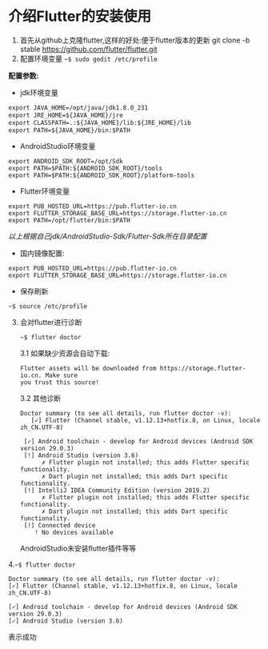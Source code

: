 # 介绍Flutter的安装使用

1. 首先从github上克隆flutter,这样的好处:便于flutter版本的更新
   git clone -b stable https://github.com/flutter/flutter.git
2. 配置环境变量
   `~$ sudo gedit /etc/profile`

**配置参数:**

- jdk环境变量

```xml
export JAVA_HOME=/opt/java/jdk1.8.0_231
export JRE_HOME=${JAVA_HOME}/jre
export CLASSPATH=.:${JAVA_HOME}/lib:${JRE_HOME}/lib
export PATH=${JAVA_HOME}/bin:$PATH 
```

- AndroidStudio环境变量

```
export ANDROID_SDK_ROOT=/opt/Sdk
export PATH=$PATH:${ANDROID_SDK_ROOT}/tools
export PATH=$PATH:${ANDROID_SDK_ROOT}/platform-tools
```

- Flutter环境变量

```
export PUB_HOSTED_URL=https://pub.flutter-io.cn
export FLUTTER_STORAGE_BASE_URL=https://storage.flutter-io.cn
export PATH=/opt/flutter/bin:$PATH
```

*以上根据自己jdk/AndroidStudio-Sdk/Flutter-Sdk所在目录配置*

- 国内镜像配置:

```
export PUB_HOSTED_URL=https://pub.flutter-io.cn
export FLUTTER_STORAGE_BASE_URL=https://storage.flutter-io.cn
```

- 保存刷新

`~$ source /etc/profile`

3. 会对flutter进行诊断

   `~$ flutter doctor`

   3.1 如果缺少资源会自动下载:

   ```
   Flutter assets will be downloaded from https://storage.flutter-io.cn. Make sure
   you trust this source!
   ```

   3.2 其他诊断

   ```
   Doctor summary (to see all details, run flutter doctor -v):
      [✓] Flutter (Channel stable, v1.12.13+hotfix.8, on Linux, locale zh_CN.UTF-8)
   
   	[✓] Android toolchain - develop for Android devices (Android SDK version 29.0.3)
   	[!] Android Studio (version 3.6)
      	 ✗ Flutter plugin not installed; this adds Flutter specific functionality.
      	 ✗ Dart plugin not installed; this adds Dart specific functionality.
   	[!] IntelliJ IDEA Community Edition (version 2019.2)
      	 ✗ Flutter plugin not installed; this adds Flutter specific functionality.
      	 ✗ Dart plugin not installed; this adds Dart specific functionality.
   	[!] Connected device
       ! No devices available
   ```


   AndroidStudio未安装flutter插件等等

4.`~$ flutter doctor`

```
Doctor summary (to see all details, run flutter doctor -v):
[✓] Flutter (Channel stable, v1.12.13+hotfix.8, on Linux, locale zh_CN.UTF-8)

[✓] Android toolchain - develop for Android devices (Android SDK version 29.0.3)
[✓] Android Studio (version 3.6)
```

表示成功




